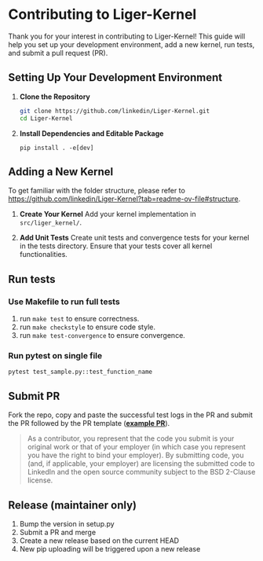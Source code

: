 # Contributing to Liger-Kernel

Thank you for your interest in contributing to Liger-Kernel! This guide will help you set up your development environment, add a new kernel, run tests, and submit a pull request (PR).

## Setting Up Your Development Environment

1. **Clone the Repository**
   ```sh
   git clone https://github.com/linkedin/Liger-Kernel.git
   cd Liger-Kernel
   ```
2. **Install Dependencies and Editable Package**
   ```
   pip install . -e[dev]
   ```

## Adding a New Kernel
To get familiar with the folder structure, please refer to https://github.com/linkedin/Liger-Kernel?tab=readme-ov-file#structure.

1. **Create Your Kernel**
Add your kernel implementation in `src/liger_kernel/`.

3. **Add Unit Tests**
Create unit tests and convergence tests for your kernel in the tests directory. Ensure that your tests cover all kernel functionalities.

## Run tests

### Use Makefile to run full tests
1. run `make test` to ensure correctness.
2. run `make checkstyle` to ensure code style.
3. run `make test-convergence` to ensure convergence.

### Run pytest on single file
`pytest test_sample.py::test_function_name`

## Submit PR
Fork the repo, copy and paste the successful test logs in the PR and submit the PR followed by the PR template (**[example PR](https://github.com/linkedin/Liger-Kernel/pull/21)**).

> As a contributor, you represent that the code you submit is your original work or that of your employer (in which case you represent you have the right to bind your employer).  By submitting code, you (and, if applicable, your employer) are licensing the submitted code to LinkedIn and the open source community subject to the BSD 2-Clause license.

## Release (maintainer only)

1. Bump the version in setup.py
2. Submit a PR and merge
3. Create a new release based on the current HEAD
4. New pip uploading will be triggered upon a new release 
